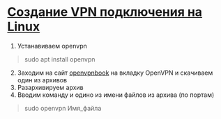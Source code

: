 # [Создание VPN подключения на Linux](https://www.youtube.com/watch?v=m1puwrKy_Vw&t=368s)    
1) Устанавиваем openvpn  
>sudo apt install openvpn  
2) Заходим на сайт [openvpnbook](https://www.vpnbook.com/) на вкладку OpenVPN и скачиваем один из архивов  
3) Разархивируем архив  
4) Вводим команду и одино из имени файлов из архива (по портам)  
>sudo openvpn Имя_файла  



